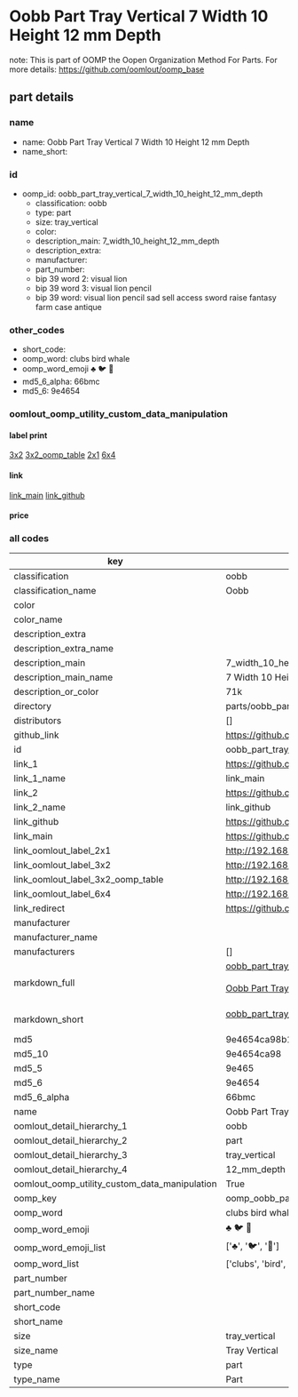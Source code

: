 # Oobb Part Tray Vertical 7 Width 10 Height 12 mm Depth  

note: This is part of OOMP the Oopen Organization Method For Parts. For more details: https://github.com/oomlout/oomp_base

##  part details
  







### name
* name: Oobb Part Tray Vertical 7 Width 10 Height 12 mm Depth
* name_short: 
### id
* oomp_id: oobb_part_tray_vertical_7_width_10_height_12_mm_depth
  * classification: oobb
  * type: part
  * size: tray_vertical
  * color: 
  * description_main: 7_width_10_height_12_mm_depth
  * description_extra: 
  * manufacturer: 
  * part_number: 
  * bip 39 word 2: visual lion
  * bip 39 word 3: visual lion pencil
  * bip 39 word: visual lion pencil sad sell access sword raise fantasy farm case antique

### other_codes
* short_code: 
* oomp_word: clubs bird whale
* oomp_word_emoji :clubs: :bird: :whale:
* md5_6_alpha: 66bmc
* md5_6: 9e4654






### oomlout_oomp_utility_custom_data_manipulation
#### label print
[3x2](http://192.168.1.245:1112/?label=oomp%2066bmc)
[3x2_oomp_table](http://192.168.1.108:1112/?label=oomp%2066bmc)
[2x1](http://192.168.1.242:1112/?label=oomp%2066bmc)
[6x4](http://192.168.1.55:1112/?label=oomp%2066bmc)    

#### link

[link_main](https://github.com/oomlout/oomlout_oomp_version_1_messy/tree/main/parts/oobb_part_tray_vertical_7_width_10_height_12_mm_depth) [link_github](https://github.com/oomlout/oomlout_oomp_version_1_messy/tree/main/parts/oobb_part_tray_vertical_7_width_10_height_12_mm_depth)                             

#### price







### all codes 
| key | value |  
| --- | --- |  
| classification | oobb |  
| classification_name | Oobb |  
| color |  |  
| color_name |  |  
| description_extra |  |  
| description_extra_name |  |  
| description_main | 7_width_10_height_12_mm_depth |  
| description_main_name | 7 Width 10 Height 12 mm Depth |  
| description_or_color | 71k |  
| directory | parts/oobb_part_tray_vertical_7_width_10_height_12_mm_depth |  
| distributors | [] |  
| github_link | https://github.com/oomlout/oomlout_oomp_part_src/tree/main/parts/oobb_part_tray_vertical_7_width_10_height_12_mm_depth |  
| id | oobb_part_tray_vertical_7_width_10_height_12_mm_depth |  
| link_1 | https://github.com/oomlout/oomlout_oomp_version_1_messy/tree/main/parts/oobb_part_tray_vertical_7_width_10_height_12_mm_depth |  
| link_1_name | link_main |  
| link_2 | https://github.com/oomlout/oomlout_oomp_version_1_messy/tree/main/parts/oobb_part_tray_vertical_7_width_10_height_12_mm_depth |  
| link_2_name | link_github |  
| link_github | https://github.com/oomlout/oomlout_oomp_version_1_messy/tree/main/parts/oobb_part_tray_vertical_7_width_10_height_12_mm_depth |  
| link_main | https://github.com/oomlout/oomlout_oomp_version_1_messy/tree/main/parts/oobb_part_tray_vertical_7_width_10_height_12_mm_depth |  
| link_oomlout_label_2x1 | http://192.168.1.242:1112/?label=oomp%2066bmc |  
| link_oomlout_label_3x2 | http://192.168.1.245:1112/?label=oomp%2066bmc |  
| link_oomlout_label_3x2_oomp_table | http://192.168.1.108:1112/?label=oomp%2066bmc |  
| link_oomlout_label_6x4 | http://192.168.1.55:1112/?label=oomp%2066bmc |  
| link_redirect | https://github.com/oomlout/oomlout_oomp_version_1_messy/tree/main/parts/oobb_part_tray_vertical_7_width_10_height_12_mm_depth |  
| manufacturer |  |  
| manufacturer_name |  |  
| manufacturers | [] |  
| markdown_full | [oobb_part_tray_vertical_7_width_10_height_12_mm_depth](none)<br>[](none)<br>[Oobb Part Tray Vertical 7 Width 10 Height 12 Mm Depth](none)<br><br> |  
| markdown_short | [oobb_part_tray_vertical_7_width_10_height_12_mm_depth](none)<br><br> |  
| md5 | 9e4654ca98b13b880561bbdb45608fa7 |  
| md5_10 | 9e4654ca98 |  
| md5_5 | 9e465 |  
| md5_6 | 9e4654 |  
| md5_6_alpha | 66bmc |  
| name | Oobb Part Tray Vertical 7 Width 10 Height 12 mm Depth |  
| oomlout_detail_hierarchy_1 | oobb |  
| oomlout_detail_hierarchy_2 | part |  
| oomlout_detail_hierarchy_3 | tray_vertical |  
| oomlout_detail_hierarchy_4 | 12_mm_depth |  
| oomlout_oomp_utility_custom_data_manipulation | True |  
| oomp_key | oomp_oobb_part_tray_vertical_7_width_10_height_12_mm_depth |  
| oomp_word | clubs bird whale |  
| oomp_word_emoji | :clubs: :bird: :whale: |  
| oomp_word_emoji_list | [':clubs:', ':bird:', ':whale:'] |  
| oomp_word_list | ['clubs', 'bird', 'whale'] |  
| part_number |  |  
| part_number_name |  |  
| short_code |  |  
| short_name |  |  
| size | tray_vertical |  
| size_name | Tray Vertical |  
| type | part |  
| type_name | Part |  
